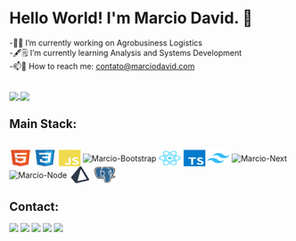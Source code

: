 <h1>Hello World! I'm Marcio David. 👋</h1>

-🏬🚛 I’m currently working on Agrobusiness Logistics <br>
-🖋️🗒️ I’m currently learning Analysis and Systems Development<br>
-📫📩 How to reach me: contato@marciodavid.com

##

<a href="https://github.com/MarcioDavid81/github-readme-stats">
  <img height=200 align="center" src="https://github-readme-stats.vercel.app/api?username=MarcioDavid81&show_icons=true&theme=highcontrast" />
</a>
<a href="https://github.com/MarcioDavid81/convoychat">
  <img height=200 align="center" src="https://github-readme-stats.vercel.app/api/top-langs?username=MarcioDavid81&layout=compact&langs_count=8&card_width=320&theme=highcontrast" />
</a>

##

<h2>Main Stack:</h2>
<div style="display: inline_block"><br>
  <img align="center" alt="Marcio-HTML" height="30" width="40" src="https://raw.githubusercontent.com/devicons/devicon/master/icons/html5/html5-original.svg">
  <img align="center" alt="Marcio-CSS" height="30" width="40" src="https://raw.githubusercontent.com/devicons/devicon/master/icons/css3/css3-original.svg">
  <img align="center" alt="Marcio-Js" height="30" width="40" src="https://raw.githubusercontent.com/devicons/devicon/master/icons/javascript/javascript-plain.svg">
  <img align="center" alt="Marcio-Bootstrap" height="30" width="40" src="https://cdn.jsdelivr.net/gh/devicons/devicon@latest/icons/bootstrap/bootstrap-original.svg" />
  <img align="center" alt="Marcio-React" height="30" width="40" src="https://raw.githubusercontent.com/devicons/devicon/master/icons/react/react-original.svg">
  <img align="center" alt="Marcio-Ts" height="30" width="40" src="https://raw.githubusercontent.com/devicons/devicon/master/icons/typescript/typescript-plain.svg">
  <img align="center" alt="Marcio-Tailwind" height="30" width="40" src="https://github.com/devicons/devicon/blob/master/icons/tailwindcss/tailwindcss-original.svg">
  <img align="center" alt="Marcio-Next" height="30" width="40" src="https://cdn.jsdelivr.net/gh/devicons/devicon@latest/icons/nextjs/nextjs-original.svg" /> 
  <img align="center" alt="Marcio-Node" height="30" width="40" src="https://cdn.jsdelivr.net/gh/devicons/devicon@latest/icons/nodejs/nodejs-plain-wordmark.svg" />
  <img align="center" alt="Marcio-Prisma ORM" height="30" width="40" src="https://github.com/devicons/devicon/blob/master/icons/prisma/prisma-original.svg">
  <img align="center" alt="Marcio-PostgreSQL" height="30" width="40" src="https://github.com/devicons/devicon/blob/master/icons/postgresql/postgresql-original.svg">
</div>
  
##

<h2>Contact:</h2>
<div> 
  <a href="https://www.instagram.com/o_marciodavid/" target="_blank"><img src="https://img.shields.io/badge/-Instagram-%23E4405F?style=for-the-badge&logo=instagram&logoColor=white" target="_blank"></a>  
  <a href="https://www.facebook.com/marcio.david.754" target="_blank"><img src="https://img.shields.io/badge/Facebook-1877F2?style=for-the-badge&logo=facebook&logoColor=white" target="_blank"></a>
  <a href="https://wa.link/fyvd8f" target="_blank"><img src="https://img.shields.io/badge/WhatsApp-25D366?style=for-the-badge&logo=whatsapp&logoColor=white" target="_blank"></a>
  <a href="mailto:marciodavid81@gmail.com"><img src="https://img.shields.io/badge/-Gmail-%23333?style=for-the-badge&logo=gmail&logoColor=white" target="_blank"></a>
  <a href="https://www.linkedin.com/in/marcio-david-a8152733/" target="_blank"><img src="https://img.shields.io/badge/-LinkedIn-%230077B5?style=for-the-badge&logo=linkedin&logoColor=white" target="_blank"></a>
</div>
